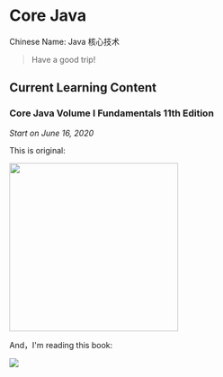 # Core Java

Chinese Name: Java 核心技术

> Have a good trip!

## Current Learning Content

### Core Java Volume I Fundamentals 11th Edition

*Start on June 16, 2020*

This is original:

<div style="width: 300px">
    <img src="https://horstmann.com/corejava/cj11v1.jpg" style="margin: 0 auto;width:300px;">
</div>



And，I'm reading this book:

<div style="width: 300px">
    <img  src="https://img3.doubanio.com/view/subject/l/public/s33556751.jpg" style="margin: 0 auto;">
</div>


